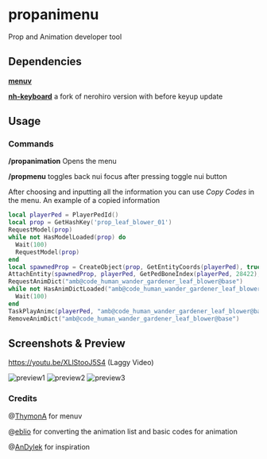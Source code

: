 # propanimenu

Prop and Animation developer tool

## Dependencies

[**menuv**](https://github.com/ThymonA/menuv/)

[**nh-keyboard**](https://github.com/baguscodestudio/nh-keyboard) a fork of nerohiro version with before keyup update

## Usage

### Commands

**/propanimation** Opens the menu

**/propmenu** toggles back nui focus after pressing toggle nui button

After choosing and inputting all the information you can use _Copy Codes_ in the menu.
An example of a copied information

```lua
local playerPed = PlayerPedId()
local prop = GetHashKey('prop_leaf_blower_01')
RequestModel(prop)
while not HasModelLoaded(prop) do
  Wait(100)
  RequestModel(prop)
end
local spawnedProp = CreateObject(prop, GetEntityCoords(playerPed), true, true, true)
AttachEntity(spawnedProp, playerPed, GetPedBoneIndex(playerPed, 28422), 0.05, 0, 0, 0, 0, 0, true, true, true, false, 1, true)
RequestAnimDict("amb@code_human_wander_gardener_leaf_blower@base")
while not HasAnimDictLoaded("amb@code_human_wander_gardener_leaf_blower@base") do
  Wait(100)
end
TaskPlayAnimc(playerPed, "amb@code_human_wander_gardener_leaf_blower@base", "static", 8.0, 1.0, -1, 1)
RemoveAnimDict("amb@code_human_wander_gardener_leaf_blower@base")
```

## Screenshots & Preview

https://youtu.be/XLlStooJ5S4 (Laggy Video)

![preview1](https://media.discordapp.net/attachments/351377961011904512/917335814948667392/unknown.png)
![preview2](https://media.discordapp.net/attachments/351377961011904512/917335814948667392/unknown.png)
![preview3](https://media.discordapp.net/attachments/351377961011904512/917335815846256640/unknown.png)

### Credits

@[ThymonA](https://github.com/ThymonA/menuv/) for menuv

@[eblio](https://github.com/eblio/animenu) for converting the animation list and basic codes for animation

@[AnDylek](https://forum.cfx.re/t/paid-dev-tool-prop-attach-to-ped-tool/4782266) for inspiration
